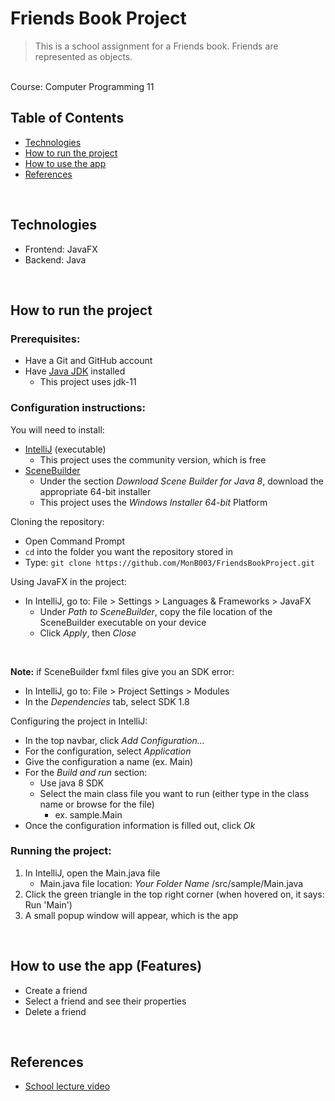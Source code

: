 # Friends Book Project
> This is a school assignment for a Friends book. Friends are represented as objects.
<br>
Course: Computer Programming 11

<br>

## Table of Contents
- [Technologies](#technologies)
- [How to run the project](#how-to-run-project)
- [How to use the app](#how-to-use-app)
- [References](#references)

<br>

## Technologies
* Frontend: JavaFX
* Backend: Java


<br>


## <a id="how-to-run-project">How to run the project</a>
### Prerequisites:
- Have a Git and GitHub account
- Have [Java JDK](https://adoptopenjdk.net/archive.html) installed 
  - This project uses jdk-11

### Configuration instructions:

You will need to install:
- [IntelliJ](https://www.jetbrains.com/idea/download/#section=windows) (executable)
  - This project uses the community version, which is free
- [SceneBuilder](https://gluonhq.com/products/scene-builder/)
  - Under the section *Download Scene Builder for Java 8*, download the appropriate 64-bit installer
  - This project uses the *Windows Installer 64-bit* Platform

Cloning the repository:
- Open Command Prompt
- `cd` into the folder you want the repository stored in
- Type: `git clone https://github.com/MonB003/FriendsBookProject.git`

Using JavaFX in the project:
- In IntelliJ, go to: File > Settings > Languages & Frameworks > JavaFX
  - Under *Path to SceneBuilder*, copy the file location of the SceneBuilder executable on your device
  - Click *Apply*, then *Close*
<br>

<b>Note:</b> if SceneBuilder fxml files give you an SDK error:
- In IntelliJ, go to: File > Project Settings > Modules
- In the *Dependencies* tab, select SDK 1.8


Configuring the project in IntelliJ:
- In the top navbar, click *Add Configuration...*
- For the configuration, select *Application*
- Give the configuration a name (ex. Main)
- For the *Build and run* section:
  - Use java 8 SDK
  - Select the main class file you want to run (either type in the class name or browse for the file)
    - ex. sample.Main
- Once the configuration information is filled out, click *Ok*


### Running the project:
1. In IntelliJ, open the Main.java file
   - Main.java file location: *Your Folder Name* /src/sample/Main.java
2. Click the green triangle in the top right corner (when hovered on, it says: Run 'Main')
3. A small popup window will appear, which is the app


<br>


## <a id="how-to-use-app">How to use the app (Features)</a>
- Create a friend
- Select a friend and see their properties
- Delete a friend


<br>


## <a id="references">References</a>
- [School lecture video](https://www.youtube.com/watch?v=VuQFkxyWjr8)
